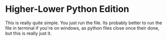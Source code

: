 # Higher-Lower Python Edition

This is really quite simple. You just run the file. Its probably better to run the file in terminal if you're on windows, as python files close once their done, but this is really just it.
